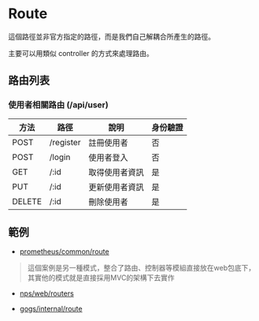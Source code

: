 # Route

這個路徑並非官方指定的路徑，而是我們自己解耦合所產生的路徑。

主要可以用類似 controller 的方式來處理路由。

## 路由列表

### 使用者相關路由 (/api/user)

| 方法   | 路徑       | 說明         | 身份驗證 |
| ------ | -------- | ------------ | -------- |
| POST   | /register | 註冊使用者     | 否       |
| POST   | /login    | 使用者登入     | 否       |
| GET    | /:id      | 取得使用者資訊 | 是       |
| PUT    | /:id      | 更新使用者資訊 | 是       |
| DELETE | /:id      | 刪除使用者     | 是       |

## 範例

* [prometheus/common/route](https://github.com/prometheus/common/tree/main/route)

> 這個案例是另一種模式，整合了路由、控制器等模組直接放在web包底下，其實他的模式就是直接採用MVC的架構下去實作
* [nps/web/routers](https://github.com/ehang-io/nps/tree/master/web/routers)

* [gogs/internal/route](https://github.com/gogs/gogs/tree/main/internal/route)
